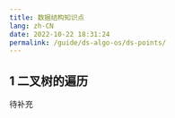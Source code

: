 ```yaml
---
title: 数据结构知识点
lang: zh-CN
date: 2022-10-22 18:31:24
permalink: /guide/ds-algo-os/ds-points/
---
```


## 1 二叉树的遍历

待补充